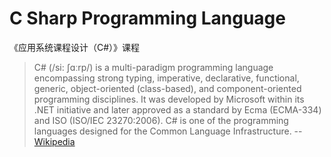 # C Sharp Programming Language

《应用系统课程设计（C#）》课程

> C# (/si: ʃɑːrp/) is a multi-paradigm programming language encompassing strong typing, imperative, declarative, functional, generic, object-oriented (class-based), and component-oriented programming disciplines. It was developed by Microsoft within its .NET initiative and later approved as a standard by Ecma (ECMA-334) and ISO (ISO/IEC 23270:2006). C# is one of the programming languages designed for the Common Language Infrastructure. -- [Wikipedia](https://en.wikipedia.org/wiki/C_Sharp_(programming_language))
